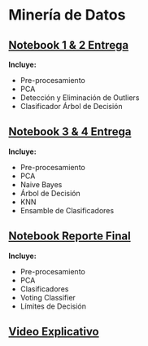 # Minería de Datos

## [Notebook 1 & 2 Entrega](https://github.com/MrDanielG/Proyecto-Mineria-de-Datos/blob/master/Entregable%201%20%26%202.ipynb)

**Incluye:**

- Pre-procesamiento
- PCA
- Detección y Eliminación de Outliers
- Clasificador Árbol de Decisión


## [Notebook 3 & 4 Entrega](https://github.com/MrDanielG/Proyecto-Mineria-de-Datos/blob/master/Entregable%203%20%26%204.ipynb)

**Incluye:**

- Pre-procesamiento
- PCA
- Naive Bayes
- Árbol de Decisión
- KNN
- Ensamble de Clasificadores

## [Notebook Reporte Final](https://github.com/MrDanielG/Proyecto-Mineria-de-Datos/blob/master/Minería%20de%20Datos%20Reporte%20Final.ipynb)

**Incluye:**

- Pre-procesamiento
- PCA
- Clasificadores
- Voting Classifier
- Límites de Decisión

## [Video Explicativo](https://youtu.be/pRE5J7CnXbw)
